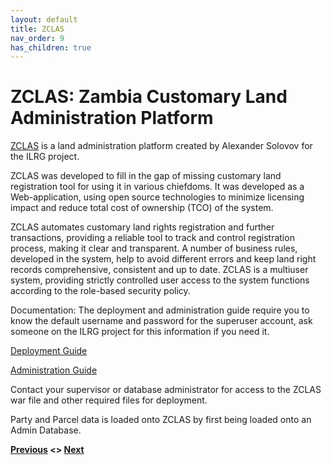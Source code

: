 ```yaml
---
layout: default
title: ZCLAS
nav_order: 9
has_children: true
---
```


# ZCLAS: Zambia Customary Land Administration Platform

[ZCLAS](http://13.244.91.45:8080/zclas/) is a land administration platform created by Alexander Solovov for the ILRG project. 

ZCLAS was developed to fill in the gap of missing customary land registration tool for using it in various chiefdoms. It was developed as a Web-application, using open source technologies to minimize licensing impact and reduce total cost of ownership (TCO) of the system. 

ZCLAS automates customary land rights registration and further transactions, providing a reliable tool to track and control registration process, making it clear and transparent. A number of business rules, developed in the system, help to avoid different errors and keep land right records comprehensive, consistent and up to date. ZCLAS is a multiuser system, providing strictly controlled user access to the system functions according to the role-based security policy. 

Documentation: 
The deployment and administration guide require you to know the default username and password for the superuser account, ask someone on the ILRG project for this information if you need it. 

[Deployment Guide](ZCLAS_Assets/ZCLAS%20Deployment%20Guide.docx)

[Administration Guide](ZCLAS_Assets/ZCLAS%20Admin%20Guide.docx)

Contact your supervisor or database administrator for access to the ZCLAS war file and other required files for deployment. 

Party and Parcel data is loaded onto ZCLAS by first being loaded onto an Admin Database. 

**[Previous](/Pages/OCC/CertificateProduction/Annex_Production.html) <> [Next](Admin_DB.html)**
